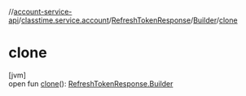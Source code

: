 //[account-service-api](../../../../index.md)/[classtime.service.account](../../index.md)/[RefreshTokenResponse](../index.md)/[Builder](index.md)/[clone](clone.md)

# clone

[jvm]\
open fun [clone](clone.md)(): [RefreshTokenResponse.Builder](index.md)

